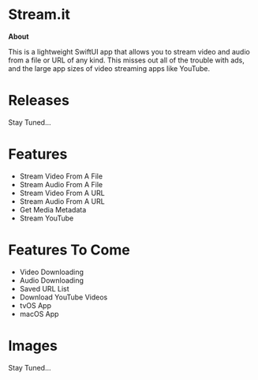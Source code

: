 # Stream.it
**About**

This is a lightweight SwiftUI app that allows you to stream video and audio from a file or URL of any kind. This misses out all of the trouble with ads, and the large app sizes of video streaming apps like YouTube.

# Releases

Stay Tuned...

# Features

- Stream Video From A File
- Stream Audio From A File
- Stream Video From A URL
- Stream Audio From A URL
- Get Media Metadata
- Stream YouTube

# Features To Come

- Video Downloading
- Audio Downloading
- Saved URL List
- Download YouTube Videos
- tvOS App
- macOS App

# Images

Stay Tuned...
